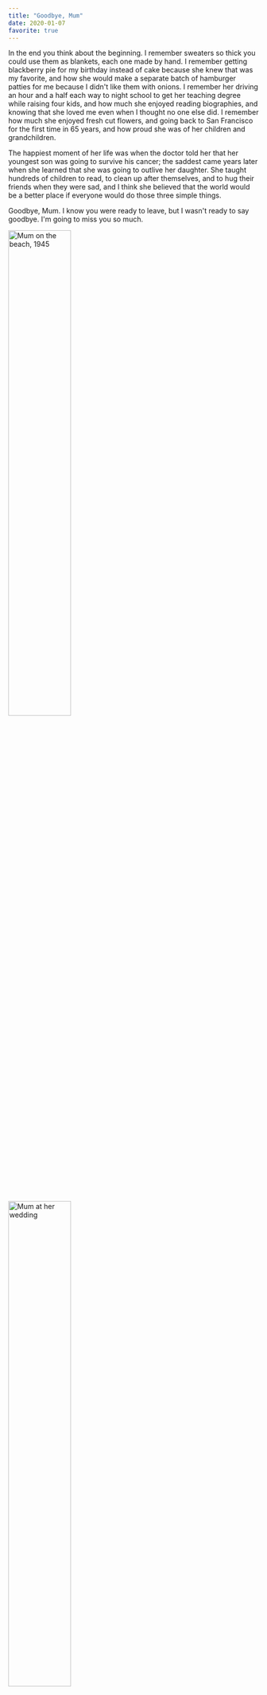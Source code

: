 ```yaml
---
title: "Goodbye, Mum"
date: 2020-01-07
favorite: true
---
```


In the end you think about the beginning.
I remember sweaters so thick you could use them as blankets,
each one made by hand.
I remember getting blackberry pie for my birthday instead of cake
because she knew that was my favorite,
and how she would make a separate batch of hamburger patties for me
because I didn't like them with onions.
I remember her driving an hour and a half each way to night school
to get her teaching degree
while raising four kids,
and how much she enjoyed reading biographies,
and knowing that she loved me even when I thought no one else did.
I remember how much she enjoyed fresh cut flowers,
and going back to San Francisco for the first time in 65 years,
and how proud she was of her children and grandchildren.

The happiest moment of her life was when the doctor told her that
her youngest son was going to survive his cancer;
the saddest came years later
when she learned that she was going to outlive her daughter.
She taught hundreds of children to read,
to clean up after themselves,
and to hug their friends when they were sad,
and I think she believed that the world would be a better place
if everyone would do those three simple things.

Goodbye, Mum.
I know you were ready to leave,
but I wasn't ready to say goodbye.
I'm going to miss you so much.

<img src="@root/files/2020/01/mum-on-the-beach.jpg" alt="Mum on the beach, 1945" width="50%" class="centered">

<img src="@root/files/2020/01/mum-wedding.jpg" alt="Mum at her wedding" width="50%" class="centered">

<img src="@root/files/2020/01/mum-graduation.jpg" alt="Mum at her graduation" width="50%" class="centered">

<img src="@root/files/2020/01/grandma.jpg" alt="Grandma 2014" width="50%" class="centered">

Doris Wilson <br>
July 22, 1927 - January 7, 2020
